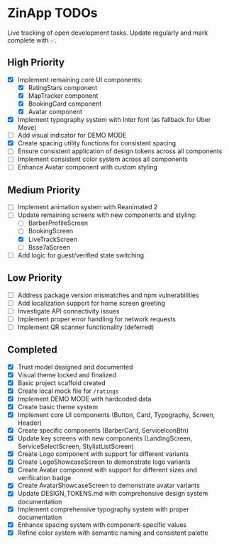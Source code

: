 # ZinApp TODOs

Live tracking of open development tasks.
Update regularly and mark complete with `✅`.

## High Priority

- [x] Implement remaining core UI components:
  - [x] RatingStars component
  - [x] MapTracker component
  - [x] BookingCard component
  - [x] Avatar component
- [x] Implement typography system with Inter font (as fallback for Uber Move)
- [ ] Add visual indicator for DEMO MODE
- [x] Create spacing utility functions for consistent spacing
- [ ] Ensure consistent application of design tokens across all components
- [ ] Implement consistent color system across all components
- [ ] Enhance Avatar component with custom styling

## Medium Priority

- [ ] Implement animation system with Reanimated 2
- [ ] Update remaining screens with new components and styling:
  - [ ] BarberProfileScreen
  - [ ] BookingScreen
  - [x] LiveTrackScreen
  - [ ] Bsse7aScreen
- [ ] Add logic for guest/verified state switching

## Low Priority

- [ ] Address package version mismatches and npm vulnerabilities
- [ ] Add localization support for home screen greeting
- [ ] Investigate API connectivity issues
- [ ] Implement proper error handling for network requests
- [ ] Implement QR scanner functionality (deferred)

## Completed

- [x] Trust model designed and documented
- [x] Visual theme locked and finalized
- [x] Basic project scaffold created
- [x] Create local mock file for `/ratings`
- [x] Implement DEMO MODE with hardcoded data
- [x] Create basic theme system
- [x] Implement core UI components (Button, Card, Typography, Screen, Header)
- [x] Create specific components (BarberCard, ServiceIconBtn)
- [x] Update key screens with new components (LandingScreen, ServiceSelectScreen, StylistListScreen)
- [x] Create Logo component with support for different variants
- [x] Create LogoShowcaseScreen to demonstrate logo variants
- [x] Create Avatar component with support for different sizes and verification badge
- [x] Create AvatarShowcaseScreen to demonstrate avatar variants
- [x] Update DESIGN_TOKENS.md with comprehensive design system documentation
- [x] Implement comprehensive typography system with proper documentation
- [x] Enhance spacing system with component-specific values
- [x] Refine color system with semantic naming and consistent palette
